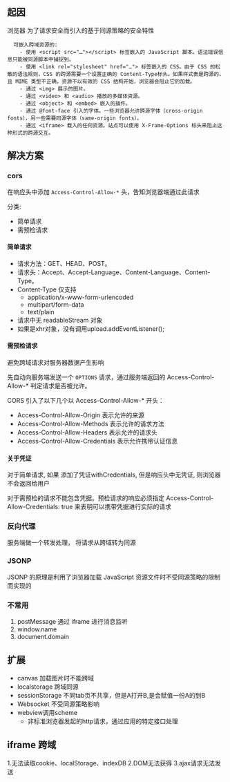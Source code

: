 

## 起因

浏览器 为了请求安全而引入的基于同源策略的安全特性
```
  可嵌入跨域资源的:
    - 使用 <script src="…"></script> 标签嵌入的 JavaScript 脚本。语法错误信息只能被同源脚本中捕捉到。
    - 使用 <link rel="stylesheet" href="…"> 标签嵌入的 CSS。由于 CSS 的松散的语法规则，CSS 的跨源需要一个设置正确的 Content-Type标头。如果样式表是跨源的，且 MIME 类型不正确，资源不以有效的 CSS 结构开始，浏览器会阻止它的加载。
    - 通过 <img> 展示的图片。
    - 通过 <video> 和 <audio> 播放的多媒体资源。
    - 通过 <object> 和 <embed> 嵌入的插件。
    - 通过 @font-face 引入的字体。一些浏览器允许跨源字体（cross-origin fonts），另一些需要同源字体（same-origin fonts）。
    - 通过 <iframe> 载入的任何资源。站点可以使用 X-Frame-Options 标头来阻止这种形式的跨源交互。
```
##  解决方案

### cors

在响应头中添加 `Access-Control-Allow-*` 头，告知浏览器端通过此请求

分类:
  - 简单请求
  - 需预检请求

#### 简单请求

- 请求方法：GET、HEAD、POST。
- 请求头：Accept、Accept-Language、Content-Language、Content-Type。
- Content-Type 仅支持
  - application/x-www-form-urlencoded
  - multipart/form-data
  - text/plain
- 请求中无 readableStream 对象
- 如果是xhr对象，没有调用upload.addEventListener();



#### 需预检请求

避免跨域请求对服务器数据产生影响 

先自动向服务端发送一个 `OPTIONS` 请求，通过服务端返回的 Access-Control-Allow-* 判定请求是否被允许。

CORS 引入了以下几个以 Access-Control-Allow-* 开头：

- Access-Control-Allow-Origin 表示允许的来源
- Access-Control-Allow-Methods 表示允许的请求方法
- Access-Control-Allow-Headers 表示允许的请求头
- Access-Control-Allow-Credentials 表示允许携带认证信息

#### 关于凭证

对于简单请求, 如果 添加了凭证withCredentials, 但是响应头中无凭证, 则浏览器不会返回给用户 

对于需预检的请求不能包含凭据。预检请求的响应必须指定 Access-Control-Allow-Credentials: true 来表明可以携带凭据进行实际的请求


### 反向代理

服务端做一个转发处理， 将请求从跨域转为同源

### JSONP

JSONP 的原理是利用了浏览器加载 JavaScript 资源文件时不受同源策略的限制而实现的

### 不常用

1. postMessage
  通过 iframe 进行消息监听
2. window.name
3. document.domain


## 扩展

- canvas 加载图片时不能跨域
- localstorage 跨域同源
- sessionStorage 不同tab页不共享，但是A打开B,是会赋值一份A的到B
- Websocket 不受同源策略影响
- webview调用scheme
  - 非标准浏览器发起的http请求，通过应用的特定接口处理 

## iframe 跨域

1.无法读取cookie、localStorage、indexDB
2.DOM无法获得
3.ajax请求无法发送